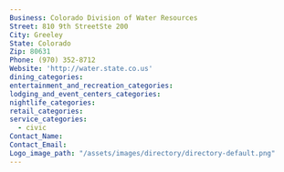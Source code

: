 ```yaml
---
Business: Colorado Division of Water Resources
Street: 810 9th StreetSte 200
City: Greeley
State: Colorado
Zip: 80631
Phone: (970) 352-8712
Website: 'http://water.state.co.us'
dining_categories:
entertainment_and_recreation_categories:
lodging_and_event_centers_categories:
nightlife_categories:
retail_categories:
service_categories:
  - civic
Contact_Name:
Contact_Email:
Logo_image_path: "/assets/images/directory/directory-default.png"
---
```



